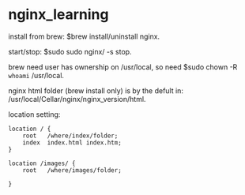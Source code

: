 # nginx_learning

install from brew: $brew install/uninstall nginx.

start/stop: $sudo sudo nginx/ -s stop.

brew need user has ownership on /usr/local, so need $sudo chown -R `whoami` /usr/local.

nginx html folder (brew install only) is by the defult in:
  /usr/local/Cellar/nginx/nginx_version/html.

location setting:

    location / {
        root   /where/index/folder;
        index  index.html index.htm;
    }

    location /images/ {
        root   /where/images/folder;

    }

